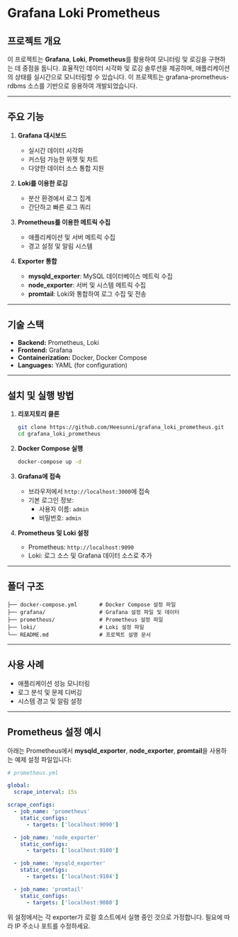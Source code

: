 # Grafana Loki Prometheus

## 프로젝트 개요
이 프로젝트는 **Grafana**, **Loki**, **Prometheus**를 활용하여 모니터링 및 로깅을 구현하는 데 중점을 둡니다. 
효율적인 데이터 시각화 및 로깅 솔루션을 제공하며, 애플리케이션의 상태를 실시간으로 모니터링할 수 있습니다.
이 프로젝트는 grafana-prometheus-rdbms 소스를 기반으로 응용하여 개발되었습니다.

---

## 주요 기능

1. **Grafana 대시보드**
   - 실시간 데이터 시각화
   - 커스텀 가능한 위젯 및 차트
   - 다양한 데이터 소스 통합 지원

2. **Loki를 이용한 로깅**
   - 분산 환경에서 로그 집계
   - 간단하고 빠른 로그 쿼리

3. **Prometheus를 이용한 메트릭 수집**
   - 애플리케이션 및 서버 메트릭 수집
   - 경고 설정 및 알림 시스템

4. **Exporter 통합**
   - **mysqld_exporter**: MySQL 데이터베이스 메트릭 수집
   - **node_exporter**: 서버 및 시스템 메트릭 수집
   - **promtail**: Loki와 통합하여 로그 수집 및 전송

---

## 기술 스택

- **Backend:** Prometheus, Loki
- **Frontend:** Grafana
- **Containerization:** Docker, Docker Compose
- **Languages:** YAML (for configuration)

---

## 설치 및 실행 방법

1. **리포지토리 클론**
   ```bash
   git clone https://github.com/Heesunni/grafana_loki_prometheus.git
   cd grafana_loki_prometheus
   ```

2. **Docker Compose 실행**
   ```bash
   docker-compose up -d
   ```

3. **Grafana에 접속**
   - 브라우저에서 `http://localhost:3000`에 접속
   - 기본 로그인 정보:
     - 사용자 이름: `admin`
     - 비밀번호: `admin`

4. **Prometheus 및 Loki 설정**
   - Prometheus: `http://localhost:9090`
   - Loki: 로그 소스 및 Grafana 데이터 소스로 추가

---

## 폴더 구조

```
├── docker-compose.yml       # Docker Compose 설정 파일
├── grafana/                 # Grafana 설정 파일 및 데이터
├── prometheus/              # Prometheus 설정 파일
├── loki/                    # Loki 설정 파일
└── README.md                # 프로젝트 설명 문서
```

---

## 사용 사례

- 애플리케이션 성능 모니터링
- 로그 분석 및 문제 디버깅
- 시스템 경고 및 알림 설정

---

## Prometheus 설정 예시

아래는 Prometheus에서 **mysqld_exporter**, **node_exporter**, **promtail**을 사용하는 예제 설정 파일입니다:

```yaml
# prometheus.yml

global:
  scrape_interval: 15s

scrape_configs:
  - job_name: 'prometheus'
    static_configs:
      - targets: ['localhost:9090']

  - job_name: 'node_exporter'
    static_configs:
      - targets: ['localhost:9100']

  - job_name: 'mysqld_exporter'
    static_configs:
      - targets: ['localhost:9104']

  - job_name: 'promtail'
    static_configs:
      - targets: ['localhost:9080']
```

위 설정에서는 각 exporter가 로컬 호스트에서 실행 중인 것으로 가정합니다. 필요에 따라 IP 주소나 포트를 수정하세요.

